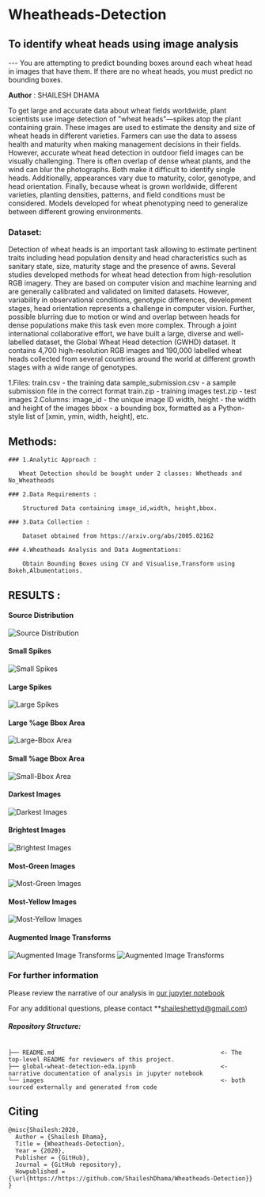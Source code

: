# Wheatheads-Detection
## To identify wheat heads using image analysis
--- You are attempting to predict bounding boxes around each wheat head in images that have them. If there are no wheat heads, you must predict no bounding boxes.

**Author** : SHAILESH DHAMA

To get large and accurate data about wheat fields worldwide, plant scientists use image detection of "wheat heads"—spikes atop the plant containing grain. These images are used to estimate the density and size of wheat heads in different varieties. Farmers can use the data to assess health and maturity when making management decisions in their fields.
However, accurate wheat head detection in outdoor field images can be visually challenging. There is often overlap of dense wheat plants, and the wind can blur the photographs. Both make it difficult to identify single heads. Additionally, appearances vary due to maturity, color, genotype, and head orientation. Finally, because wheat is grown worldwide, different varieties, planting densities, patterns, and field conditions must be considered. Models developed for wheat phenotyping need to generalize between different growing environments.
    
### Dataset:

Detection of wheat heads is an important task allowing to estimate pertinent traits including head population density and head characteristics such as sanitary state, size, maturity stage and the presence of awns. Several studies developed methods for wheat head detection from high-resolution RGB imagery. They are based on computer vision and machine learning and are generally calibrated and validated on limited datasets. However, variability in observational conditions, genotypic differences, development stages, head orientation represents a challenge in computer vision. Further, possible blurring due to motion or wind and overlap between heads for dense populations make this task even more complex. Through a joint international collaborative effort, we have built a large, diverse and well-labelled dataset, the Global Wheat Head detection (GWHD) dataset. It contains 4,700 high-resolution RGB images and 190,000 labelled wheat heads collected from several countries around the world at different growth stages with a wide range of genotypes.

1.Files:
      train.csv - the training data
      sample_submission.csv - a sample submission file in the correct format
      train.zip - training images
      test.zip - test images
2.Columns:
      image_id - the unique image ID
      width, height - the width and height of the images
      bbox - a bounding box, formatted as a Python-style list of [xmin, ymin, width, height], etc.
    
## Methods:

    ### 1.Analytic Approach :

       Wheat Detection should be bought under 2 classes: Whetheads and No_Wheatheads

    ### 2.Data Requirements :

        Structured Data containing image_id,width, height,bbox.

    ### 3.Data Collection :

        Dataset obtained from https://arxiv.org/abs/2005.02162

    ### 4.Wheatheads Analysis and Data Augmentations:

        Obtain Bounding Boxes using CV and Visualise,Transform using Bokeh,Albumentations.
        
## RESULTS :

#### Source Distribution
![Source Distribution](./GWH_1.png)

#### Small Spikes
![Small Spikes](./GWH_2.png)

#### Large Spikes
![Large Spikes](./GWH_3.png)

#### Large %age Bbox Area
![Large-Bbox Area](./GWH_7.png)

#### Small %age Bbox Area
![Small-Bbox Area](./GWH_6.png)

#### Darkest Images
![Darkest Images](./GWH_8.png)

#### Brightest Images
![Brightest Images](./GWH_9.png)

#### Most-Green Images
![Most-Green Images](./GWH_10.png)

#### Most-Yellow Images
![Most-Yellow Images](./GWH_11.png)

#### Augmented Image Transforms
![Augmented Image Transforms](./GWH_12.png)
![Augmented Image Transforms](./GWH_13.png)

### For further information
Please review the narrative of our analysis in [our jupyter notebook](./global-wheat-detection-eda.ipynb)

For any additional questions, please contact **shaileshettyd@gmail.com)

##### Repository Structure:

```

├── README.md                                               <- The top-level README for reviewers of this project.
├── global-wheat-detection-eda.ipynb                        <- narrative documentation of analysis in jupyter notebook
└── images                                                  <- both sourced externally and generated from code

```
## Citing

```
@misc{Shailesh:2020,
  Author = {Shailesh Dhama},
  Title = {Wheatheads-Detection},
  Year = {2020},
  Publisher = {GitHub},
  Journal = {GitHub repository},
  Howpublished = {\url{https://https://github.com/ShaileshDhama/Wheatheads-Detection}}
}
```
